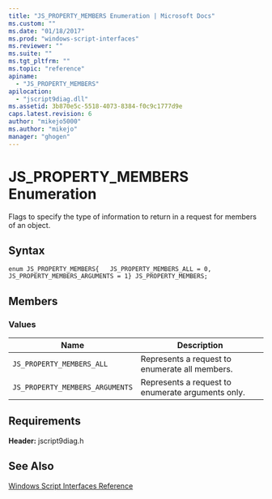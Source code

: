 ```yaml
---
title: "JS_PROPERTY_MEMBERS Enumeration | Microsoft Docs"
ms.custom: ""
ms.date: "01/18/2017"
ms.prod: "windows-script-interfaces"
ms.reviewer: ""
ms.suite: ""
ms.tgt_pltfrm: ""
ms.topic: "reference"
apiname: 
  - "JS_PROPERTY_MEMBERS"
apilocation: 
  - "jscript9diag.dll"
ms.assetid: 3b870e5c-5518-4073-8384-f0c9c1777d9e
caps.latest.revision: 6
author: "mikejo5000"
ms.author: "mikejo"
manager: "ghogen"
---
```

# JS_PROPERTY_MEMBERS Enumeration
Flags to specify the type of information to return in a request for members of an object.  
  
## Syntax  
  
```  
enum JS_PROPERTY_MEMBERS{   JS_PROPERTY_MEMBERS_ALL = 0,   JS_PROPERTY_MEMBERS_ARGUMENTS = 1} JS_PROPERTY_MEMBERS;  
```  
  
## Members  
  
### Values  
  
|Name|Description|  
|----------|-----------------|  
|`JS_PROPERTY_MEMBERS_ALL`|Represents a request to enumerate all members.|  
|`JS_PROPERTY_MEMBERS_ARGUMENTS`|Represents a request to enumerate arguments only.|  
  
## Requirements  
 **Header:** jscript9diag.h  
  
## See Also  
 [Windows Script Interfaces Reference](../../winscript/reference/windows-script-interfaces-reference.md)